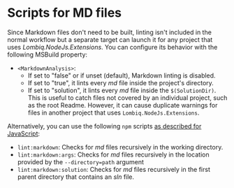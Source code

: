 ﻿# Scripts for MD files

Since Markdown files don't need to be built, linting isn't included in the normal workflow but a separate target can launch it for any project that uses _Lombiq.NodeJs.Extensions_. You can configure its behavior with the following MSBuild property:

- `<MarkdownAnalysis>`:
  - If set to "false" or if unset (default), Markdown linting is disabled.
  - If set to "true", it lints every _md_ file inside the project's directory.
  - If set to "solution", it lints every _md_ file inside the `$(SolutionDir)`. This is useful to catch files not covered by an individual project, such as the root Readme. However, it can cause duplicate warnings for files in another project that uses `Lombiq.NodeJs.Extensions`.

Alternatively, you can use the following `npm` scripts [as described for JavaScript](JavaScript.md#how-to-get-started):

- `lint:markdown`: Checks for _md_ files recursively in the working directory.
- `lint:markdown:args`: Checks for _md_ files recursively in the location provided by the `--directory=path` argument
- `lint:markdown:solution`: Checks for _md_ files recursively in the first parent directory that contains an _sln_ file.
